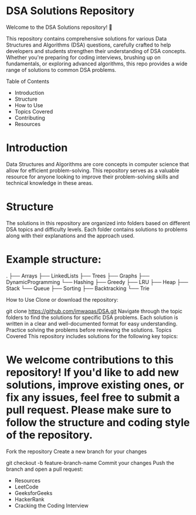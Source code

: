 # DSA Solutions Repository

Welcome to the DSA Solutions repository! 🎯

This repository contains comprehensive solutions for various Data Structures and Algorithms (DSA) questions, carefully crafted to help developers and students strengthen their understanding of DSA concepts. Whether you're preparing for coding interviews, brushing up on fundamentals, or exploring advanced algorithms, this repo provides a wide range of solutions to common DSA problems.

Table of Contents
- Introduction
- Structure
- How to Use
- Topics Covered
- Contributing
- Resources

# Introduction
Data Structures and Algorithms are core concepts in computer science that allow for efficient problem-solving. This repository serves as a valuable resource for anyone looking to improve their problem-solving skills and technical knowledge in these areas.

# Structure
The solutions in this repository are organized into folders based on different DSA topics and difficulty levels. Each folder contains solutions to problems along with their explanations and the approach used.

# Example structure:

.
├── Arrays
├── LinkedLists
├── Trees
├── Graphs
├── DynamicProgramming
└── Hashing
├── Greedy
├── LRU
├── Heap
├── Stack
└── Queue
├── Sorting
├── Backtracking
└── Trie

How to Use
Clone or download the repository:

git clone https://github.com/imwaqas/DSA.git
Navigate through the topic folders to find the solutions for specific DSA problems.
Each solution is written in a clear and well-documented format for easy understanding.
Practice solving the problems before reviewing the solutions.
Topics Covered
This repository includes solutions for the following key topics:


# We welcome contributions to this repository! If you'd like to add new solutions, improve existing ones, or fix any issues, feel free to submit a pull request. Please make sure to follow the structure and coding style of the repository.

Fork the repository
Create a new branch for your changes

git checkout -b feature-branch-name
Commit your changes
Push the branch and open a pull request:
- Resources
- LeetCode
- GeeksforGeeks
- HackerRank
- Cracking the Coding Interview
